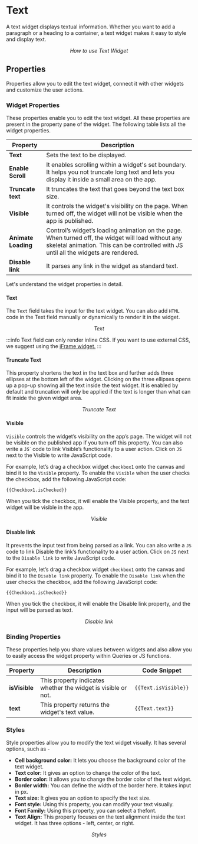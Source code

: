 # Text

A text widget displays textual information. Whether you want to add a paragraph or a heading to a container, a text widget makes it easy to style and display text.

<figure>
  <object data="https://www.youtube.com/embed/-anmDHXDScQ?autoplay=0" width='860px' height='515px'></object> 
  <figcaption align="center"><i>How to use Text Widget</i></figcaption>
</figure>

## Properties

Properties allow you to edit the text widget, connect it with other widgets and customize the user actions.

### Widget Properties

These properties enable you to edit the text widget. All these properties are present in the property pane of the widget. The following table lists all the widget properties.

| Property            | Description                                                                                                                                                                                |
| ------------------- | ------------------------------------------------------------------------------------------------------------------------------------------------------------------------------------------ |
| **Text**            | Sets the text to be displayed.                                                                                                                                                             |
| **Enable Scroll**   | It enables scrolling within a widget's set boundary. It helps you not truncate long text and lets you display it inside a small area on the app.                                           |
| **Truncate text**   | It truncates the text that goes beyond the text box size.                                                                                                                                  |
| **Visible**         | It controls the widget's visibility on the page. When turned off, the widget will not be visible when the app is published.                                                                |
| **Animate Loading** | Control’s widget’s loading animation on the page. When turned off, the widget will load without any skeletal animation. This can be controlled with JS until all the widgets are rendered. |
| **Disable link**    | It parses any link in the widget as standard text.                                                                                                                                         |

Let's understand the widget properties in detail.

#### Text

The `Text` field takes the input for the text widget. You can also add `HTML` code in the Text field manually or dynamically to render it in the widget.

<figure>
  <object data="https://www.youtube.com/embed/jIOajSSe6vI?autoplay=0" width='860px' height='515px'></object> 
  <figcaption align="center"><i>Text</i></figcaption>
</figure>

:::info
Text field can only render inline CSS. If you want to use external CSS, we suggest using the [iFrame widget.](iframe.md)
:::

#### Truncate Text

This property shortens the text in the text box and further adds three ellipses at the bottom left of the widget. Clicking on the three ellipses opens up a pop-up showing all the text inside the text widget. It is enabled by default and truncation will only be applied if the text is longer than what can fit inside the given widget area.

<figure>
  <object data="https://www.youtube.com/embed/Pex6RAyeHso?autoplay=0" width='860px' height='515px'></object> 
  <figcaption align="center"><i>Truncate Text</i></figcaption>
</figure>

#### Visible

`Visible` controls the widget’s visibility on the app’s page. The widget will not be visible on the published app if you turn off this property. You can also write a `JS`\` code to link Visible’s functionality to a user action. Click on `JS` next to the Visible to write JavaScript code.

For example, let’s drag a checkbox widget `checkbox1` onto the canvas and bind it to the `Visible` property. To enable the `Visible` when the user checks the checkbox, add the following JavaScript code:

```
{{Checkbox1.isChecked}}
```

When you tick the checkbox, it will enable the Visible property, and the text widget will be visible in the app.

<figure>
  <object data="https://www.youtube.com/embed/NBDZVBKX4jM?autoplay=0" width='860px' height='515px'></object> 
  <figcaption align="center"><i>Visible</i></figcaption>
</figure>

#### Disable link

It prevents the input text from being parsed as a link. You can also write a `JS` code to link Disable the link’s functionality to a user action. Click on `JS` next to the `Disable link` to write JavaScript code.

For example, let’s drag a checkbox widget `checkbox1` onto the canvas and bind it to the `Disable link` property. To enable the `Disable link` when the user checks the checkbox, add the following JavaScript code:

```
{{Checkbox1.isChecked}}
```

When you tick the checkbox, it will enable the Disable link property, and the input will be parsed as text.

<figure>
  <object data="https://www.youtube.com/embed/bmPk0arvZQM?autoplay=0" width='860px' height='515px'></object> 
  <figcaption align="center"><i>Disable link</i></figcaption>
</figure>


### Binding Properties

These properties help you share values between widgets and also allow you to easily access the widget property within Queries or JS functions.

| Property      | Description                                                   | Code Snippet         |
| ------------- | ------------------------------------------------------------- | -------------------- |
| **isVisible** | This property indicates whether the widget is visible or not. | `{{Text.isVisible}}` |
| **text**      | This property returns the widget's text value.                | `{{Text.text}}`      |

### Styles

Style properties allow you to modify the text widget visually. It has several options, such as -

* **Cell background color:** It lets you choose the background color of the text widget.
* **Text color:** It gives an option to change the color of the text.
* **Border color:** It allows you to change the border color of the text widget.
* **Border width:** You can define the width of the border here. It takes input in px.
* **Text size:** It gives you an option to specify the text size.
* **Font style:** Using this property, you can modify your text visually.
* **Font Family:** Using this property, you can select a thefont.
* **Text Align:** This property focuses on the text alignment inside the text widget. It has three options - left, center, or right.

<figure>
  <object data="https://www.youtube.com/embed/kXkGfzGSxYA?autoplay=0" width='860px' height='515px'></object> 
  <figcaption align="center"><i>Styles</i></figcaption>
</figure>
